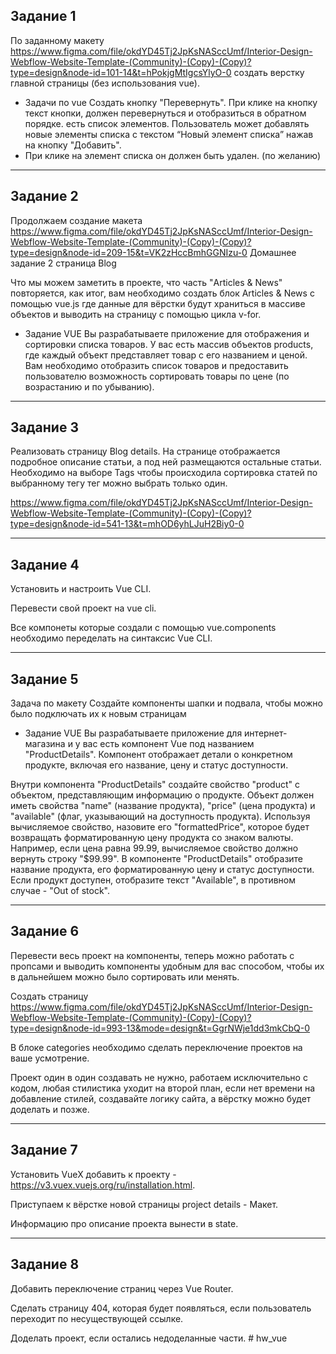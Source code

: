## Задание 1 ##

По заданному макету https://www.figma.com/file/okdYD45Tj2JpKsNASccUmf/Interior-Design-Webflow-Website-Template-(Community)-(Copy)-(Copy)?type=design&node-id=101-14&t=hPokjgMtIgcsYlyO-0 создать верстку главной страницы
(без использования vue).

* Задачи по vue
Создать кнопку "Перевернуть". При клике на кнопку текст кнопки, должен перевернуться и отобразиться в обратном порядке.
есть список элементов. Пользователь может добавлять новые элементы списка с текстом “Новый элемент списка” нажав на кнопку "Добавить".
* При клике на элемент списка он должен быть удален. (по желанию)

___________________________________________________________________

## Задание 2 ##

Продолжаем создание макета https://www.figma.com/file/okdYD45Tj2JpKsNASccUmf/Interior-Design-Webflow-Website-Template-(Community)-(Copy)-(Copy)?type=design&node-id=209-15&t=VK2zHccBmhGGNIzu-0 Домашнее задание 2 страница Blog

Что мы можем заметить в проекте, что часть "Articles & News" повторяется, как итог, вам необходимо создать блок Articles & News с помощью vue.js где данные для вёрстки будут храниться в массиве объектов и выводить на страницу с помощью цикла v-for.

* Задание VUE
Вы разрабатываете приложение для отображения и сортировки списка товаров. У вас есть массив объектов products, где каждый объект представляет товар с его названием и ценой. Вам необходимо отобразить список товаров и предоставить пользователю возможность сортировать товары по цене (по возрастанию и по убыванию).

___________________________________________________________________

## Задание 3 ##

Реализовать страницу Blog details.
На странице отображается подробное описание статьи, а под ней размещаются остальные статьи.
Необходимо на выборе Tags чтобы происходила сортировка статей по выбранному тегу
тег можно выбрать только один.

https://www.figma.com/file/okdYD45Tj2JpKsNASccUmf/Interior-Design-Webflow-Website-Template-(Community)-(Copy)-(Copy)?type=design&node-id=541-13&t=mhOD6yhLJuH2Biy0-0

___________________________________________________________________

## Задание 4 ##

Установить и настроить Vue CLI.

Перевести свой проект на vue cli.

Все компонеты которые создали с помощью vue.components необходимо переделать на синтаксис Vue CLI.

___________________________________________________________________

## Задание 5 ##

Задача по макету
Создайте компоненты шапки и подвала, чтобы можно было подключать их к новым страницам

* Задание VUE
Вы разрабатываете приложение для интернет-магазина и у вас есть компонент Vue под названием "ProductDetails". Компонент отображает детали о конкретном продукте, включая его название, цену и статус доступности.

Внутри компонента "ProductDetails" создайте свойство "product" с объектом, представляющим информацию о продукте. Объект должен иметь свойства "name" (название продукта), "price" (цена продукта) и "available" (флаг, указывающий на доступность продукта).
Используя вычисляемое свойство, назовите его "formattedPrice", которое будет возвращать форматированную цену продукта со знаком валюты. Например, если цена равна 99.99, вычисляемое свойство должно вернуть строку "$99.99".
В компоненте "ProductDetails" отобразите название продукта, его форматированную цену и статус доступности.
Если продукт доступен, отобразите текст "Available", в противном случае - "Out of stock".

___________________________________________________________________

## Задание 6 ##

Перевести весь проект на компоненты, теперь можно работать с пропсами и выводить компоненты удобным для вас способом, чтобы их в дальнейшем можно было сортировать или менять.

Создать страницу https://www.figma.com/file/okdYD45Tj2JpKsNASccUmf/Interior-Design-Webflow-Website-Template-(Community)-(Copy)-(Copy)?type=design&node-id=993-13&mode=design&t=GgrNWje1dd3mkCbQ-0

В блоке categories необходимо сделать переключение проектов на ваше усмотрение.

Проект один в один создавать не нужно, работаем исключительно с кодом, любая стилистика уходит на второй план, если нет времени на добавление стилей, создавайте логику сайта, а вёрстку можно будет доделать и позже.

___________________________________________________________________

## Задание 7 ##

Установить VueX добавить к проекту - https://v3.vuex.vuejs.org/ru/installation.html.

Приступаем к вёрстке новой страницы project details - Макет.

Информацию про описание проекта вынести в state.

___________________________________________________________________

## Задание 8 ##

Добавить переключение страниц через Vue Router.

Сделать страницу 404, которая будет появляться, если пользователь переходит по несуществующей ссылке.

Доделать проект, если остались недоделанные части.
#   h w _ v u e  
 